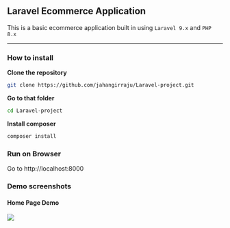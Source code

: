 ## Laravel Ecommerce Application

This is a basic ecommerce application built in using `Laravel 9.x` and `PHP 8.x`

---

### How to install

**Clone the repository**
```sh
git clone https://github.com/jahangirraju/Laravel-project.git
```

**Go to that folder**
```sh
cd Laravel-project
```

**Install composer**
```sh
composer install
```

### Run on Browser

Go to http://localhost:8000

### Demo screenshots

#### Home Page Demo
<img src="https://i.ibb.co/DDJxpGW/laravel-project-homepage.png" />